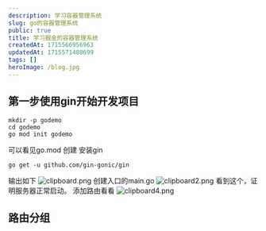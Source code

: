 ```yaml
---
description: 学习容器管理系统
slug: go的容器管理系统
public: true
title: 学习掘金的容器管理系统
createdAt: 1715566956963
updatedAt: 1715571408699
tags: []
heroImage: /blog.jpg
---
```

## 第一步使用gin开始开发项目
```
mkdir -p godemo
cd godemo
go mod init godemo

```
可以看见go.mod 创建
 安装gin
 ```
 go get -u github.com/gin-gonic/gin

 ```
 输出如下
 ![clipboard.png](/posts/go的容器管理系统_clipboard-png.png)
 创建入口的main.go
 ![clipboard2.png](/posts/go的容器管理系统_clipboard2-png.png)
 看到这个，证明服务器正常启动。
 添加路由看看
 ![clipboard4.png](/posts/go的容器管理系统_clipboard4-png.png)
 
 ## 路由分组
 ```
 
 ```
